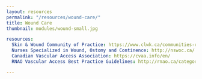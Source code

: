 ```yaml
--- 
layout: resources
permalink: "/resources/wound-care/"
title: Wound Care
thumbnail: modules/wound-small.jpg

resources:
  Skin & Wound Community of Practice: https://www.clwk.ca/communities-of-practice/
  Nurses Specialized in Wound, Ostomy and Continence: http://nswoc.ca/
  Canadian Vascular Access Association: https://cvaa.info/en/
  RNAO Vascular Access Best Practice Guidelines: http://rnao.ca/category/topics/vascular-access

---
```


